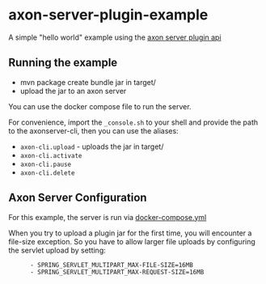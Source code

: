 # axon-server-plugin-example

A simple "hello world" example using the [axon server plugin api](https://github.com/AxonIQ/axon-server-plugin-api)

## Running the example

* mvn package create bundle jar in target/
* upload the jar to an axon server

You can use the docker compose file to run the server.

For convenience, import the `_console.sh` to your shell and provide the path to the axonserver-cli, then you can use the aliases:

* `axon-cli.upload` - uploads the jar in target/
* `axon-cli.activate`
* `axon-cli.pause`
* `axon-cli.delete`

## Axon Server Configuration

For this example, the server is run via [docker-compose.yml](./docker-compose.yml) 

When you try to upload a plugin jar for the first time, you will encounter a file-size exception. So you have to allow larger file uploads by configuring the servlet upload by setting:

```
      - SPRING_SERVLET_MULTIPART_MAX-FILE-SIZE=16MB
      - SPRING_SERVLET_MULTIPART_MAX-REQUEST-SIZE=16MB
```

